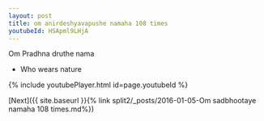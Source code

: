 ```yaml
---
layout: post
title: om anirdeshyavapushe namaha 108 times
youtubeId: HSApml9LHjA
---
```

 
 
Om Pradhna druthe nama 
 
 -  Who wears nature 
 
  
 
  
 
 
 
 
 
 


{% include youtubePlayer.html id=page.youtubeId %}
 
[Next]({{ site.baseurl }}{% link  split2/_posts/2016-01-05-Om sadbhootaye namaha 108 times.md%})
 
